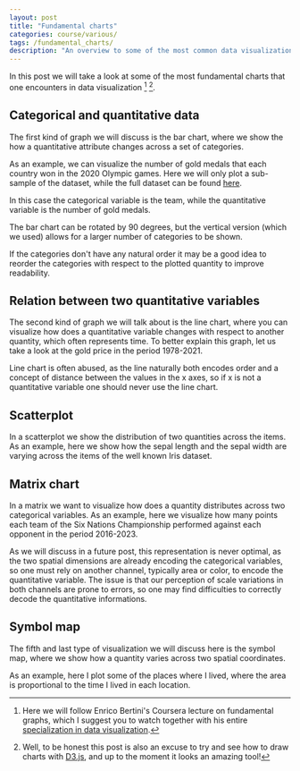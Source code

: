 ```yaml
---
layout: post
title: "Fundamental charts"
categories: course/various/
tags: /fundamental_charts/
description: "An overview to some of the most common data visualizations"
---
```


In this post we will take a look at some of the most fundamental charts
that one encounters in data visualization [^1] [^2].

[^1]: Here we will follow Enrico Bertini's Coursera lecture on fundamental graphs, which I suggest you to watch together with his entire [specialization in data visualization](https://www.coursera.org/specializations/information-visualization).

[^2]: Well, to be honest this post is also an excuse to try and see how to draw charts with [D3.js](https://d3js.org/), and up to the moment it looks an amazing tool!


## Categorical and quantitative data

The first kind of graph we will discuss is the bar chart, where we show
the how a quantitative attribute changes across a set of categories.

As an example, we can visualize the number of gold medals
that each country won in the 2020 Olympic games.
Here we will only plot a sub-sample of the dataset, while the full dataset
can be found [here](https://github.com/MainakRepositor/Datasets/blob/master/Tokyo-Olympics/Medals.csv).


<!-- Load d3.js -->
<script src="https://d3js.org/d3.v5.js"></script>

<!-- Create a div where the graph will take place -->
<div id="barchart"> </div>

<script src="/docs//assets/javascript/fundamental_charts/barchart.js"> </script>

In this case the categorical variable is the team, while the quantitative variable
is the number of gold medals.

The bar chart can be rotated by 90 degrees, but the vertical version (which we used)
allows for a larger number of categories to be shown.

If the categories don't have any natural order it may be a good idea to
reorder the categories with respect to the plotted quantity to improve readability.

## Relation between two quantitative variables

The second kind of graph we will talk about is the
line chart, where you can visualize how does a quantitative variable changes with
respect to another quantity, which often represents time.
To better explain this graph, let us take a look at the gold
price in the period 1978-2021.


<div id="linechart"> </div>
<script src="/docs//assets/javascript/fundamental_charts/linechart.js"> </script>

Line chart is often abused, as the line naturally both encodes order
and a concept of distance between the values in
the x axes, so if x is not a quantitative variable one should
never use the line chart.


## Scatterplot

In a scatterplot we show the distribution of two
quantities across the items.
As an example, here we show how the sepal length and the sepal width are
varying across the items of the well known Iris dataset.

<div id="my_scatterplot"> </div>

<script src="/docs//assets/javascript/fundamental_charts/scatterplot.js"> </script>

## Matrix chart

In a matrix we want to visualize how does a quantity
distributes across two categorical variables.
As an example, here we visualize how many points each team of the Six Nations Championship
performed against each opponent in the period 2016-2023.

<div id="my_matrix_chart"> </div>

<script src="/docs//assets/javascript/fundamental_charts/matrix.js"> </script>

As we will discuss in a future post, this representation is never optimal,
as the two spatial dimensions are already encoding the categorical
variables, so one must rely on another channel, typically area or color,
to encode the quantitative variable. 
The issue is that our perception of scale variations in both channels
are prone to errors, so one may find difficulties to correctly
decode the quantitative informations.

## Symbol map
The fifth and last type of visualization we will discuss here is the
symbol map, where we show how a quantity varies across two spatial
coordinates.

As an example, here I plot some of the places where I lived, where the area is proportional to the
time I lived in each location.

<script src="https://d3js.org/d3-geo-projection.v2.min.js"></script>

<div id="my_symbol_chart"></div>

<script src="/docs/assets/javascript/fundamental_charts/symbol.js"> </script>


